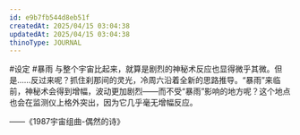 ```yaml
---
id: e9b7fb544d8eb51f
createdAt: 2025/04/15 03:04:38
updatedAt: 2025/04/15 03:04:38
thinoType: JOURNAL
---
```

#设定 #暴雨 与整个宇宙比起来，就算是剧烈的神秘术反应也显得微乎其微。但是……反过来呢？抓住刹那间的灵光，冷周六沿着全新的思路推导。“暴雨”来临前，神秘术会得到增幅，波动更加剧烈——而不受“暴雨”影响的地方呢？这个地点也会在监测仪上格外突出，因为它几乎毫无增幅反应。

——《1987宇宙组曲-偶然的诗》